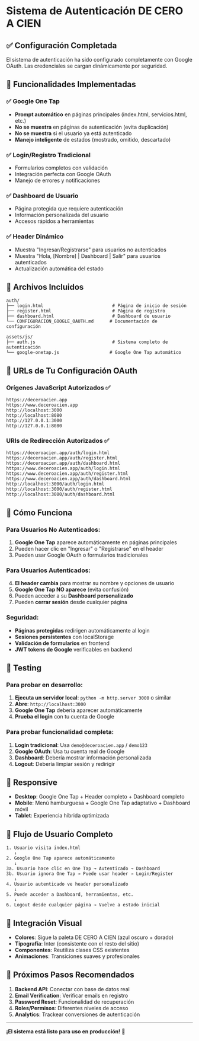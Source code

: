 # Sistema de Autenticación DE CERO A CIEN

## ✅ Configuración Completada

El sistema de autenticación ha sido configurado completamente con Google OAuth.
Las credenciales se cargan dinámicamente por seguridad.

## 🚀 Funcionalidades Implementadas

### ✅ Google One Tap
- **Prompt automático** en páginas principales (index.html, servicios.html, etc.)
- **No se muestra** en páginas de autenticación (evita duplicación)
- **No se muestra** si el usuario ya está autenticado
- **Manejo inteligente** de estados (mostrado, omitido, descartado)

### ✅ Login/Registro Tradicional
- Formularios completos con validación
- Integración perfecta con Google OAuth
- Manejo de errores y notificaciones

### ✅ Dashboard de Usuario
- Página protegida que requiere autenticación
- Información personalizada del usuario
- Accesos rápidos a herramientas

### ✅ Header Dinámico
- Muestra "Ingresar/Registrarse" para usuarios no autenticados
- Muestra "Hola, [Nombre] | Dashboard | Salir" para usuarios autenticados
- Actualización automática del estado

## 📂 Archivos Incluidos

```
auth/
├── login.html                          # Página de inicio de sesión
├── register.html                       # Página de registro  
├── dashboard.html                      # Dashboard de usuario
└── CONFIGURACION_GOOGLE_OAUTH.md      # Documentación de configuración

assets/js/
├── auth.js                             # Sistema completo de autenticación
└── google-onetap.js                   # Google One Tap automático
```

## 🔧 URLs de Tu Configuración OAuth

### Orígenes JavaScript Autorizados ✅
```
https://deceroacien.app
https://www.deceroacien.app
http://localhost:3000
http://localhost:8080
http://127.0.0.1:3000
http://127.0.0.1:8080
```

### URIs de Redirección Autorizados ✅
```
https://deceroacien.app/auth/login.html
https://deceroacien.app/auth/register.html
https://deceroacien.app/auth/dashboard.html
https://www.deceroacien.app/auth/login.html
https://www.deceroacien.app/auth/register.html
https://www.deceroacien.app/auth/dashboard.html
http://localhost:3000/auth/login.html
http://localhost:3000/auth/register.html
http://localhost:3000/auth/dashboard.html
```

## 🎯 Cómo Funciona

### Para Usuarios No Autenticados:
1. **Google One Tap** aparece automáticamente en páginas principales
2. Pueden hacer clic en "Ingresar" o "Registrarse" en el header
3. Pueden usar Google OAuth o formularios tradicionales

### Para Usuarios Autenticados:
4. **El header cambia** para mostrar su nombre y opciones de usuario
5. **Google One Tap NO aparece** (evita confusión)
6. Pueden acceder a su **Dashboard personalizado**
7. Pueden **cerrar sesión** desde cualquier página

### Seguridad:
- **Páginas protegidas** redirigen automáticamente al login
- **Sesiones persistentes** con localStorage
- **Validación de formularios** en frontend
- **JWT tokens de Google** verificables en backend

## 🧪 Testing

### Para probar en desarrollo:
1. **Ejecuta un servidor local**: `python -m http.server 3000` o similar
2. **Abre**: `http://localhost:3000`
3. **Google One Tap** debería aparecer automáticamente
4. **Prueba el login** con tu cuenta de Google

### Para probar funcionalidad completa:
1. **Login tradicional**: Usa `demo@deceroacien.app` / `demo123`
2. **Google OAuth**: Usa tu cuenta real de Google
3. **Dashboard**: Debería mostrar información personalizada
4. **Logout**: Debería limpiar sesión y redirigir

## 📱 Responsive

- **Desktop**: Google One Tap + Header completo + Dashboard completo
- **Mobile**: Menú hamburguesa + Google One Tap adaptativo + Dashboard móvil
- **Tablet**: Experiencia híbrida optimizada

## 🔄 Flujo de Usuario Completo

```
1. Usuario visita index.html
   ↓
2. Google One Tap aparece automáticamente
   ↓
3a. Usuario hace clic en One Tap → Autenticado → Dashboard
3b. Usuario ignora One Tap → Puede usar header → Login/Register
   ↓
4. Usuario autenticado ve header personalizado
   ↓
5. Puede acceder a Dashboard, herramientas, etc.
   ↓
6. Logout desde cualquier página → Vuelve a estado inicial
```

## 🎨 Integración Visual

- **Colores**: Sigue la paleta DE CERO A CIEN (azul oscuro + dorado)
- **Tipografía**: Inter (consistente con el resto del sitio)
- **Componentes**: Reutiliza clases CSS existentes
- **Animaciones**: Transiciones suaves y profesionales

## 🔮 Próximos Pasos Recomendados

1. **Backend API**: Conectar con base de datos real
2. **Email Verification**: Verificar emails en registro
3. **Password Reset**: Funcionalidad de recuperación
4. **Roles/Permisos**: Diferentes niveles de acceso
5. **Analytics**: Trackear conversiones de autenticación

---

**¡El sistema está listo para uso en producción!** 🎉
